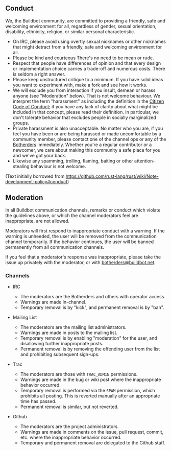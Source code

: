 ## Conduct

We, the Buildbot community, are committed to providing a friendly, safe and welcoming environment for all, regardless of gender, sexual orientation, disability, ethnicity, religion, or similar personal characteristic.

* On IRC, please avoid using overtly sexual nicknames or other nicknames that might detract from a friendly, safe and welcoming environment for all.
* Please be kind and courteous
  There's no need to be mean or rude.
* Respect that people have differences of opinion and that every design or implementation choice carries a trade-off and numerous costs.
  There is seldom a right answer.
* Please keep unstructured critique to a minimum.
  If you have solid ideas you want to experiment with, make a fork and see how it works.
* We will exclude you from interaction if you insult, demean or harass anyone (see "Moderation" below).
  That is not welcome behaviour.
  We interpret the term "harassment" as including the definition in the <a href="http://citizencodeofconduct.org/">Citizen Code of Conduct</a>; if you have any lack of clarity about what might be included in that concept, please read their definition.
  In particular, we don't tolerate behavior that excludes people in socially marginalized groups.
* Private harassment is also unacceptable.
  No matter who you are, if you feel you have been or are being harassed or made uncomfortable by a community member, please contact one of the channel ops or any of the [Botherders](https://github.com/buildbot/botherders#members) immediately.
  Whether you're a regular  contributor or a newcomer, we care about making this community a safe place for you and we've got your back.
* Likewise any spamming, trolling, flaming, baiting or other attention-stealing behaviour is not welcome.

(Text initially borrowed from https://github.com/rust-lang/rust/wiki/Note-development-policy#conduct)

## Moderation

In all Buildbot communication channels, remarks or conduct which violate the guidelines above, or which the channel moderators feel are inappropriate, are not allowed.

Moderators will first respond to inappropriate conduct with a warning.  If the warning is unheeded, the user will be removed from the communication channel temporarily.  If the behavior continues, the user will be banned permanently from all communication channels.

If you feel that a moderator's response was inappropriate, please take the issue up privately with the moderator, or with botherders@buildbot.net.

### Channels

 * IRC
   * The moderators are the Botherders and others with operator access.
   * Warnings are made in-channel.
   * Temporary removal is by "kick", and permanent removal is by "ban".

 * Mailing List
   * The moderators are the mailing list administrators.
   * Warnings are made in posts to the mailing list.
   * Temporary removal is by enabling "moderation" for the user, and disallowing further inappropriate posts.
   * Permanent removal is by removing the offending user from the list and prohibiting subsequent sign-ups.

 * Trac
   * The moderators are those with `TRAC_ADMIN` permissions.
   * Warnings are made in the bug or wiki post where the inappropriate behavior occurred.
   * Temporary removal is performed via the `SPAM` permission, which prohibits all posting.
     This is reverted manually after an appropriate time has passed.
   * Permanent removal is similar, but not reverted.

 * Github
   * The moderators are the project administrators.
   * Warnings are made in comments on the issue, pull request, commit, etc. where the inappropriate behavior occurred.
   * Temporary and permanent removal are delegated to the Github staff.
